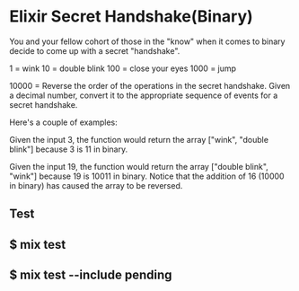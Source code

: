 # Elixir Secret Handshake(Binary)

You and your fellow cohort of those in the "know" when it comes to binary decide 
to come up with a secret "handshake".

1 = wink
10 = double blink
100 = close your eyes
1000 = jump

10000 = Reverse the order of the operations in the secret handshake.
Given a decimal number, convert it to the appropriate sequence of events 
for a secret handshake.

Here's a couple of examples:

Given the input 3, the function would 
return the array ["wink", "double blink"] because 3 is 11 in binary.

Given the input 19, the function would return the array ["double blink", "wink"] 
because 19 is 10011 in binary. Notice that the addition of 16 (10000 in binary) 
has caused the array to be reversed.


## Test
## $ mix test



## $ mix test --include pending

